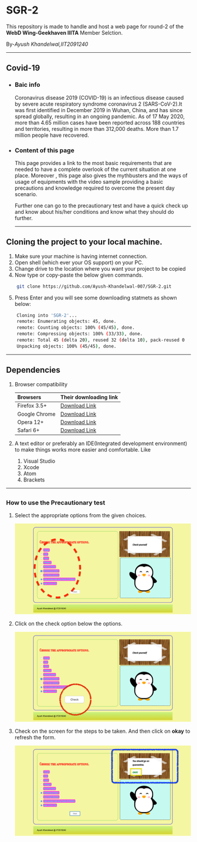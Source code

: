 # SGR-2
This repository is made to handle and host a web page for round-2 of the **WebD Wing-Geekhaven IIITA** Member Selction.

By-*Ayush Khandelwal,IIT2091240*

---

## Covid-19
* ### Baic info
    Coronavirus disease 2019 (COVID-19) is an infectious disease caused by severe acute respiratory syndrome coronavirus 2 (SARS-CoV-2).It was first identified in December 2019 in Wuhan, China, and has since spread globally, resulting in an ongoing pandemic. As of 17 May 2020, more than 4.65 million cases have been reported across 188 countries and territories, resulting in more than 312,000 deaths. More than 1.7 million people have recovered.

* ### Content of this page
    This page provides a link to the most basic requirements that are needed to have a complete overlook of the current situation at one place. Moreover , this page also gives the mythbusters and the ways of usage of equipments with the video sample providing a basic precautions and knowledge required to overcome the present day scenario.

    Further one can go to the precautionary test and have a quick check up and know about his/her conditions and know what they should do further.

    ---
## Cloning the project to your local machine.

1. Make sure your machine is having internet connection.
1. Open shell (which ever your OS support) on your PC.
1. Change drive to the location where you want your project to  be copied
1. Now type or copy-paste the below given commands.
```bash
    git clone https://github.com/Ayush-Khandelwal-007/SGR-2.git
```
5. Press Enter and you will see some downloading statmets as shown below:
```bash
    Cloning into 'SGR-2'...
    remote: Enumerating objects: 45, done.
    remote: Counting objects: 100% (45/45), done.
    remote: Compressing objects: 100% (33/33), done.
    remote: Total 45 (delta 20), reused 32 (delta 10), pack-reused 0
    Unpacking objects: 100% (45/45), done.
```
---

## Dependencies

1. Browser compatibility

    | Browsers      | Their downloading link                                                                                                                |
    |---------------|---------------------------------------------------------------------------------------------------------------------------------------|
    | Firefox 3.5+  | [Download Link](https://www.mozilla.org/en-US/firefox/download/thanks/)                                                               |
    | Google Chrome | [Download Link](https://www.google.com/chrome/?brand=CHBD&gclid=EAIaIQobChMIrang1ta76QIVln8rCh1wVw3cEAAYASAAEgImhvD_BwE&gclsrc=aw.ds) |
    | Opera 12+     | [Download Link](https://www.opera.com/download)                                                                                       |
    | Safari 6+     | [Download Link](https://support.apple.com/en-us/HT204416)                                                                             |


2. A text editor or preferably an IDE(Integrated development environment) to make things works more easier and comfortable. Like

    1. Visual Studio
    1. Xcode
    1. Atom
    1. Brackets

___

## 

### How to use the **Precautionary** test

1. Select the appropriate options from the given choices.

    ![instruction1](images/instruction1.jpg)
1. Click on the check option below the options.

    ![instruction2](images/instruction2.jpg)
1. Check on the screen for the steps to be taken. And then click on **okay** to refresh the form.

    ![instruction3](images/instruction3.jpg)
